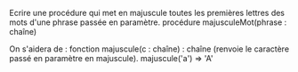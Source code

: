 Ecrire une procédure qui met en majuscule toutes les premières lettres des mots d'une phrase passée en paramètre.
procédure majusculeMot(phrase : chaîne) 

On s'aidera de :
fonction majuscule(c : chaîne) : chaîne (renvoie le caractère passé en paramètre en majuscule).
majuscule('a') => 'A' 

